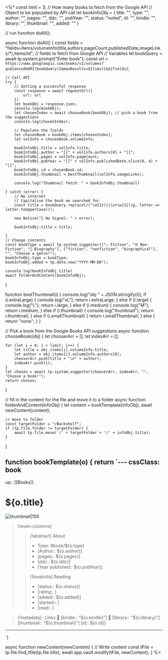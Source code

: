<%*
const limit = 3; // How many books to fetch from the Google API
// Object to be populated by API call
let bookInfoObj = {
    title: "",
    type: "",
    author: "",
    pages: "",
    ddc: "",
    pubYear: "",
    status: "noted",
    id: "",
    kindle: "",
    library: "",
    thumbnail: "",
    added: ""
}

// run function
doAll();

async function doAll() {
    const fields = "fields=items/volumeInfo(title,authors,pageCount,publishedDate,imageLinks/\*),items/id"; // fields to fetch from Google API
    // Variables
    let bookQuery = await tp.system.prompt("Enter book");
    const url = `https://www.googleapis.com/books/v1/volumes?q=${encodeURI(bookQuery)}&maxResults=${limit}&${fields}`;

	// Call API
    try {
        // Getting a successful response
        const response = await requestUrl({
            url: url
        })
        let bookObj = response.json;
        console.log(bookObj);
        let chosenIndex = await chooseBook(bookObj); // pick a book from the suggestions
        console.log(chosenIndex);

        // Populate the fields
        let chosenBook = bookObj.items[chosenIndex];
        let volInfo = chosenBook.volumeInfo;

        bookInfoObj.title = volInfo.title;
        bookInfoObj.author = "[[" + volInfo.authors[0] + "]]";
        bookInfoObj.pages = volInfo.pageCount;
        bookInfoObj.pubYear = "[[" + volInfo.publishedDate.slice(0, 4) + "]]";
        bookInfoObj.id = chosenBook.id;
        bookInfoObj.thumbnail = bestThumbnail(volInfo.imageLinks);

        console.log("thumbnail fetch: " + bookInfoObj.thumbnail)

    } catch (error) {
        // No internet
        // Capitalise the book we searched for
        const title = bookQuery.replace(/(^\w{1})|(\s+\w{1})/g, letter => letter.toUpperCase());

        new Notice("📶 No Signal: " + error);

        bookInfoObj.title = title;

    }
    // Change contents
    const bookType = await tp.system.suggester(["⚔️ Fiction", "🤓 Non-Fiction", "👤 Biography"], ["fiction", "nonfiction", "biographical"], "", "Choose a genre!");
    bookInfoObj.type = bookType;
    bookInfoObj.added = tp.date.now("YYYY-MM-DD");

    console.log(bookInfoObj.title)
    await folderAndContent(bookInfoObj);
}

function bestThumbnail(i) {
    console.log("obj " + JSON.stringify(i));
    if (i.extraLarge) {
        console.log("xL");
        return i.extraLarge;
    } else if (i.large) {
        console.log("L");
        return i.large;
    } else if (i.medium) {
        console.log("M");
        return i.medium;
    } else if (i.thumbnail) {
        console.log("thumbnail");
        return i.thumbnail;
    } else if (i.smallThumbnail) {
        return i.smallThumbnail;
    } else {
        return "none";
    }
}

// Pick a book from the Google Books API suggestions
async function chooseBook(obj) {
    let chooserArr = [];
    let indexArr = [];

    for (let i = 0; i < limit; i++) {
        let title = obj.items[i].volumeInfo.title;
        let author = obj.items[i].volumeInfo.authors[0];
        chooserArr.push(title + "\n" + author);
        indexArr.push(i);
    }
    let chosen = await tp.system.suggester(chooserArr, indexArr, "", "Choose a book!");
    return chosen;
}

// fill in the content for the file and move it to a folder
async function folderAndContent(infoObj) {
    let content = bookTemplate(infoObj);
    await newContent(content);

    // move to folder
    const targetFolder = "/Backshelf";
    if (tp.file.folder != targetFolder) {
        await tp.file.move('/' + targetFolder + '/' + infoObj.title);
    }
}

function bookTemplate(o) {
    return `---
cssClass: book
---

up:: [[Books]]

# ${o.title}

![thumbnail|150](${o.thumbnail})

> [!even-columns]
>
> > [!abstract] About
> >
> > - Type: #book/${o.type}
> > - [Author:: ${o.author}]
> > - [pages:: ${o.pages}]
> > - [ddc:: ${o.ddc}]
> > - [Year published:: ${o.pubYear}]
>
> > [!bookinfo] Reading
> >
> > - [status:: ${o.status}]
> > - [rating:: ]
> > - [added:: ${o.added}]
> > - [started:: ]
> > - [read:: ]

> [!metadata]- Links
> 🛒 [kindle:: "${o.kindle}"]
> 🏫 [library:: "${o.library}"] 
> [thumbnail:: "${o.thumbnail}"] 
> [id:: ${o.id}]

***
`}

async function newContent(newContent) {
    // Write content
    const tFile = tp.file.find_tfile(tp.file.title);
    await app.vault.modify(tFile, newContent);
}
%>